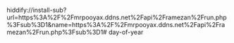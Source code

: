 
hiddify://install-sub?url=https%3A%2F%2Fmrpooyax.ddns.net%2Fapi%2Framezan%2Frun.php%3Fsub%3D1&name=https%3A%2F%2Fmrpooyax.ddns.net%2Fapi%2Framezan%2Frun.php%3Fsub%3D1# day-of-year
